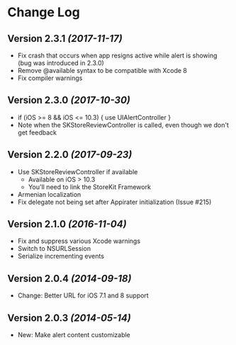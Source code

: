 Change Log
==========

Version 2.3.1 *(2017-11-17)*
----------------------------
* Fix crash that occurs when app resigns active while alert is showing (bug was introduced in 2.3.0)
* Remove @available syntax to be compatible with Xcode 8
* Fix compiler warnings

Version 2.3.0 *(2017-10-30)*
----------------------------
* if (iOS >= 8 && iOS <= 10.3) { use UIAlertController }
* Note when the SKStoreReviewController is called, even though we don't get feedback

Version 2.2.0 *(2017-09-23)*
----------------------------
* Use SKStoreReviewController if available
  * Available on iOS > 10.3 
  * You'll need to link the StoreKit Framework
* Armenian localization
* Fix delegate not being set after Appirater initialization (Issue #215)

Version 2.1.0 *(2016-11-04)*
----------------------------
* Fix and suppress various Xcode warnings
* Switch to NSURLSession
* Serialize incrementing events

Version 2.0.4 *(2014-09-18)*
----------------------------
* Change: Better URL for iOS 7.1 and 8 support

Version 2.0.3 *(2014-05-14)*
----------------------------
 * New: Make alert content customizable
